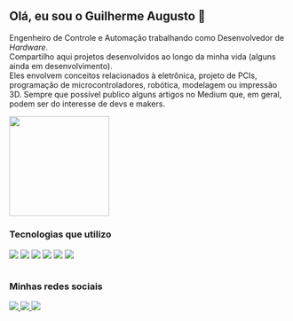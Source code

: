 ## Olá, eu sou o Guilherme Augusto 👋

Engenheiro de Controle e Automação trabalhando como Desenvolvedor de *Hardware*. <br/>
Compartilho aqui projetos desenvolvidos ao longo da minha vida (alguns ainda em desenvolvimento). <br/>
Eles envolvem conceitos relacionados à eletrônica, projeto de PCIs, programação de microcontroladores, robótica, modelagem ou impressão 3D.
Sempre que possível publico alguns artigos no Medium que, em geral, podem ser do interesse de devs e makers.

<img height="180em" src="https://github-readme-stats.vercel.app/api?username=guilherme3a&count_private=true&show_icons=true&theme=radical"/>

### Tecnologias que utilizo

<div style="display: inline_block">
  <img align="center" src="https://img.shields.io/badge/C-00599C?style=for-the-badge&logo=c&logoColor=white"/>
  <img align="center" src="https://img.shields.io/badge/Python-14354C?style=for-the-badge&logo=python&logoColor=white"/>
  <img align="center" src="https://img.shields.io/badge/Arduino_IDE-00979D?style=for-the-badge&logo=arduino&logoColor=white"/>
  <img align="center" src="https://img.shields.io/badge/Visual_Studio_Code-0078D4?style=for-the-badge&logo=visual%20studio%20code&logoColor=white"/>
  <img align="center" src="https://img.shields.io/badge/altium%20designer-A5915F?style=for-the-badge&logo=altium%20designer&logoColor=white"/>
  <img align="center" src="https://img.shields.io/badge/espressif-E7352C?style=for-the-badge&logo=espressif&logoColor=white"/>
</div><br/>

### Minhas redes sociais

<div style="display: inline_block">
  <a href="mailto:guilherme1998.3a@gmail.com"><img src="https://img.shields.io/badge/Gmail-D14836?style=for-the-badge&logo=gmail&logoColor=white" target="_blank">
    <a href="https://www.linkedin.com/in/guilherme-alvin"><img src="https://img.shields.io/badge/LinkedIn-0077B5?style=for-the-badge&logo=linkedin&logoColor=white" target="_blank">
      <a href="https://g3a.medium.com/"><img src="https://img.shields.io/badge/Medium-12100E?style=for-the-badge&logo=medium&logoColor=white" target="_blank">
</div>

    
